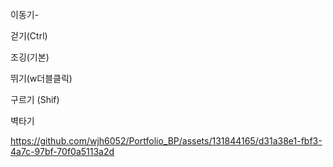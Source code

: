 이동기-

걷기(Ctrl)

조깅(기본)

뛰기(w더블클릭)

구르기 (Shif)

벽타기

https://github.com/wjh6052/Portfolio_BP/assets/131844165/d31a38e1-fbf3-4a7c-97bf-70f0a5113a2d








